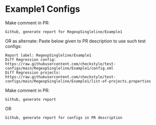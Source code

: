 # Example1 Configs
Make comment in PR:
```
Github, generate report for RegexpSingleline/Example1
```
OR as alternate:
Paste below given to PR description to use such test configs:
```
Report label: RegexpSingleline/Example1
Diff Regression config: https://raw.githubusercontent.com/checkstyle/test-configs/main/RegexpSingleline/Example1/config.xml
Diff Regression projects: https://raw.githubusercontent.com/checkstyle/test-configs/main/RegexpSingleline/Example1/list-of-projects.properties
```
Make comment in PR:
```
Github, generate report
```
OR
```
Github, generate report for configs in PR description
```
